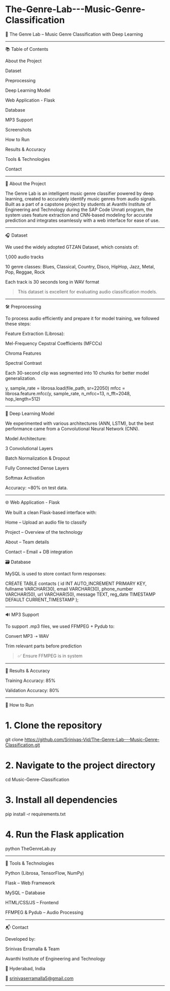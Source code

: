 # The-Genre-Lab---Music-Genre-Classification

🎵 The Genre Lab – Music Genre Classification with Deep Learning

---

📚 Table of Contents

About the Project

Dataset

Preprocessing

Deep Learning Model

Web Application - Flask

Database

MP3 Support

Screenshots


How to Run

Results & Accuracy

Tools & Technologies

Contact



---

🎯 About the Project

The Genre Lab is an intelligent music genre classifier powered by deep learning, created to accurately identify music genres from audio signals. Built as a part of a capstone project by students at Avanthi Institute of Engineering and Technology during the SAP Code Unnati program, the system uses feature extraction and CNN-based modeling for accurate prediction and integrates seamlessly with a web interface for ease of use.


---

🎧 Dataset

We used the widely adopted GTZAN Dataset, which consists of:

1,000 audio tracks

10 genre classes: Blues, Classical, Country, Disco, HipHop, Jazz, Metal, Pop, Reggae, Rock

Each track is 30 seconds long in WAV format


> This dataset is excellent for evaluating audio classification models.




---

🛠️ Preprocessing

To process audio efficiently and prepare it for model training, we followed these steps:

Feature Extraction (Librosa):

Mel-Frequency Cepstral Coefficients (MFCCs)

Chroma Features

Spectral Contrast


Each 30-second clip was segmented into 10 chunks for better model generalization.

y, sample_rate = librosa.load(file_path, sr=22050)
mfcc = librosa.feature.mfcc(y, sample_rate, n_mfcc=13, n_fft=2048, hop_length=512)


---

🧠 Deep Learning Model

We experimented with various architectures (ANN, LSTM), but the best performance came from a Convolutional Neural Network (CNN).

Model Architecture:

3 Convolutional Layers

Batch Normalization & Dropout

Fully Connected Dense Layers

Softmax Activation


Accuracy: ~80% on test data.


---

🌐 Web Application - Flask

We built a clean Flask-based interface with:

Home – Upload an audio file to classify

Project – Overview of the technology

About – Team details

Contact – Email + DB integration


🗃️ Database

MySQL is used to store contact form responses:

CREATE TABLE contacts (
  id INT AUTO_INCREMENT PRIMARY KEY,
  fullname VARCHAR(30),
  email VARCHAR(30),
  phone_number VARCHAR(50),
  url VARCHAR(50),
  message TEXT,
  reg_date TIMESTAMP DEFAULT CURRENT_TIMESTAMP
);


---

🔊 MP3 Support

To support .mp3 files, we used FFMPEG + Pydub to:

Convert MP3 ➝ WAV

Trim relevant parts before prediction


> ✅ Ensure FFMPEG is in system


---


🧪 Results & Accuracy

Training Accuracy: 85%

Validation Accuracy: 80%



---

🚀 How to Run

# 1. Clone the repository
git clone 
https://github.com/Srinivas-Vid/The-Genre-Lab---Music-Genre-Classification.git

# 2. Navigate to the project directory
cd Music-Genre-Classification

# 3. Install all dependencies
pip install -r requirements.txt

# 4. Run the Flask application
python TheGenreLab.py


---

🧰 Tools & Technologies

Python (Librosa, TensorFlow, NumPy)

Flask – Web Framework

MySQL – Database

HTML/CSS/JS – Frontend

FFMPEG & Pydub – Audio Processing



---

📬 Contact

Developed by:

Srinivas Erramalla & Team

Avanthi Institute of Engineering and Technology

📍 Hyderabad, India

📧 srinivaserramalla5@gmail.com 


---
